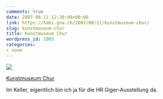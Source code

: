 ```yaml
---
comments: true
date: 2007-08-11 12:30:09+00:00
link: https://habi.gna.ch/2007/08/11/kunstmuseum-chur/
slug: kunstmuseum-chur
title: Kunstmuseum Chur
wordpress_id: 1003
categories:
- none
---
```



 [![](https://static.flickr.com/1108/1081092381_551f4d46ee_m.jpg)](https://www.flickr.com/photos/habi/1081092381/)
   

 
  [Kunstmuseum Chur](https://www.flickr.com/photos/habi/1081092381/)
    

 



Im Keller, eigentlich bin ich ja für die HR Giger-Ausstellung da.
  


